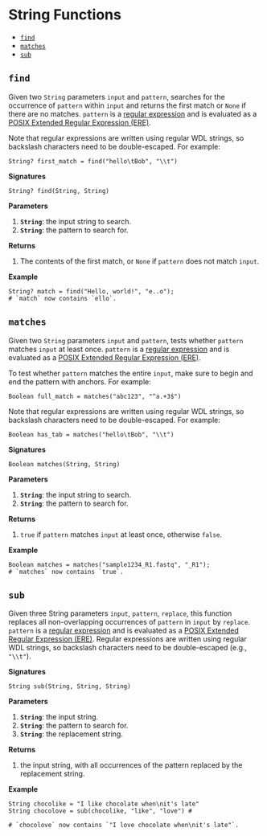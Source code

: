 # String Functions

- [`find`](#find) <Badge type="tip" text="v1.2" />
- [`matches`](#matches) <Badge type="tip" text="v1.2" />
- [`sub`](#sub)

## `find` <Badge type="tip" text="Requires WDL v1.2" />

Given two `String` parameters `input` and `pattern`, searches for the occurrence of
`pattern` within `input` and returns the first match or `None` if there are no matches.
`pattern` is a [regular expression](https://en.wikipedia.org/wiki/Regular_expression)
and is evaluated as a [POSIX Extended Regular Expression
(ERE)](https://en.wikipedia.org/wiki/Regular_expression#POSIX_basic_and_extended).


Note that regular expressions are written using regular WDL strings, so backslash
characters need to be double-escaped. For example:

```wdl
String? first_match = find("hello\tBob", "\\t")
```

**Signatures**

```wdl
String? find(String, String)
```

**Parameters**

1. **`String`**: the input string to search.
2. **`String`**: the pattern to search for.

**Returns**

1. The contents of the first match, or `None` if `pattern` does not match `input`.

**Example**

```wdl
String? match = find("Hello, world!", "e..o");
# `match` now contains `ello`.
```

## `matches` <Badge type="tip" text="Requires WDL v1.2" />

Given two `String` parameters `input` and `pattern`, tests whether `pattern` matches
`input` at least once. `pattern` is a [regular
expression](https://en.wikipedia.org/wiki/Regular_expression) and is evaluated as a
[POSIX Extended Regular Expression
(ERE)](https://en.wikipedia.org/wiki/Regular_expression#POSIX_basic_and_extended).

To test whether `pattern` matches the entire `input`, make sure to begin and end the
pattern with anchors. For example:

```wdl
Boolean full_match = matches("abc123", "^a.+3$")
```

Note that regular expressions are written using regular WDL strings, so backslash
characters need to be double-escaped. For example:

```wdl
Boolean has_tab = matches("hello\tBob", "\\t")
```

**Signatures**

```wdl
Boolean matches(String, String)
```

**Parameters**

1. **`String`**: the input string to search.
2. **`String`**: the pattern to search for.

**Returns**

1. `true` if `pattern` matches `input` at least once, otherwise `false`.

**Example**

```wdl
Boolean matches = matches("sample1234_R1.fastq", "_R1");
# `matches` now contains `true`.
```

## `sub`

Given three String parameters `input`, `pattern`, `replace`, this function replaces all
non-overlapping occurrences of `pattern` in `input` by `replace`. `pattern` is a
[regular expression](https://en.wikipedia.org/wiki/Regular_expression) and is evaluated
as a [POSIX Extended Regular Expression
(ERE)](https://en.wikipedia.org/wiki/Regular_expression#POSIX_basic_and_extended).
Regular expressions are written using regular WDL strings, so backslash characters need
to be double-escaped (e.g., `"\\t"`).


**Signatures**

```wdl
String sub(String, String, String)
```

**Parameters**

1. **`String`**: the input string.
2. **`String`**: the pattern to search for.
3. **`String`**: the replacement string.

**Returns**

1. the input string, with all occurrences of the pattern replaced by the replacement
   string.

**Example**

```wdl
String chocolike = "I like chocolate when\nit's late"
String chocolove = sub(chocolike, "like", "love") #

# `chocolove` now contains `"I love chocolate when\nit's late"`.
```
